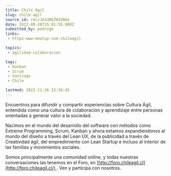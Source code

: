 ```yaml
---
title: Chile Ágil
slug: chile-agil
source_id: reczJm1d0EZW3SNGe
date: 2022-09-28T15:01:55.000Z
submitted_by: pedrogk
links: 
 - https-www-meetup-com-chileagil

topics: 
 - agilidad-colaboracion

tags: 
 - Kanban
 - Scrum
 - Santiago
 - Chile

lastmod: 2022-11-26 23:30:45
---
```


Encuentros para difundir y compartir experiencias sobre Cultura Ágil, entendida como una cultura de colaboración y aprendizaje entre personas orientadas a generar valor a la sociedad.

Nacimos en el mundo del desarrollo del software con métodos como Extreme Programming, Scrum, Kanban y ahora estamos expandiendonos al mundo del diseño a través del Lean UX, de la publicidad a través de Creatividad ágil, del empredimiento con Lean Startup e incluso al interior de las familias y movimientos sociales.

Somos principalmente una comunidad online, y todas nuestras conversaciones las tenemos en el Foro, en [http://foro.chileagil.cl](http://foro.chileagil.cl/) . Ven y participa con nosotros.
